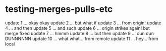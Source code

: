 # testing-merges-pulls-etc

update 1 ... okay okay
update 2 ... but what if
update 3 ... from origin!
update 4 ... and then
update 5 ... and such
update 6 ... origin strikes again! but merge fixed
update 7 ... hmmm
update 8 ... but then
update 9 ... dun dun DUNNNNNN
update 10 ... what what... from remote
update 11 ... hey... from local

